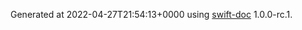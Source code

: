 Generated at 2022-04-27T21:54:13+0000 using [swift-doc](https://github.com/SwiftDocOrg/swift-doc) 1.0.0-rc.1.
